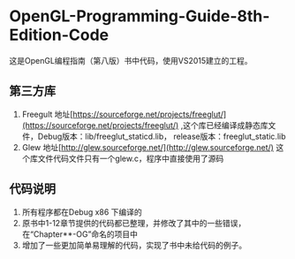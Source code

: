 ﻿# OpenGL-Programming-Guide-8th-Edition-Code
这是OpenGL编程指南（第八版）书中代码，使用VS2015建立的工程。

## 第三方库
1. Freegult 地址[https://sourceforge.net/projects/freeglut/](https://sourceforge.net/projects/freeglut/) ,这个库已经编译成静态库文件，Debug版本：lib/freeglut_staticd.lib， release版本：freeglut_static.lib
2. Glew 地址[http://glew.sourceforge.net/](http://glew.sourceforge.net/) 这个库文件代码文件只有一个glew.c，程序中直接使用了源码


## 代码说明
1.	所有程序都在Debug x86 下编译的 
2.	原书中1-12章节提供的代码都已整理，并修改了其中的一些错误，在“Chapter**-OG”命名的项目中
3.	增加了一些更加简单易理解的代码，实现了书中未给代码的例子。




